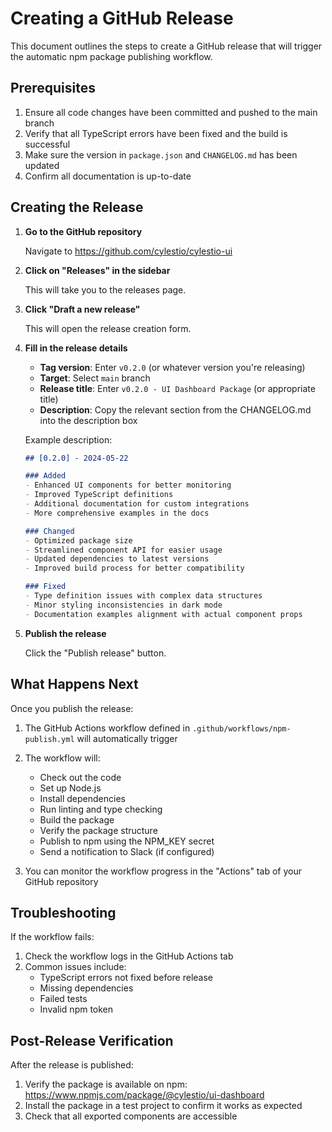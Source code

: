 # Creating a GitHub Release

This document outlines the steps to create a GitHub release that will trigger the automatic npm package publishing workflow.

## Prerequisites

1. Ensure all code changes have been committed and pushed to the main branch
2. Verify that all TypeScript errors have been fixed and the build is successful
3. Make sure the version in `package.json` and `CHANGELOG.md` has been updated
4. Confirm all documentation is up-to-date

## Creating the Release

1. **Go to the GitHub repository**

   Navigate to https://github.com/cylestio/cylestio-ui

2. **Click on "Releases" in the sidebar**

   This will take you to the releases page.

3. **Click "Draft a new release"**

   This will open the release creation form.

4. **Fill in the release details**

   - **Tag version**: Enter `v0.2.0` (or whatever version you're releasing)
   - **Target**: Select `main` branch
   - **Release title**: Enter `v0.2.0 - UI Dashboard Package` (or appropriate title)
   - **Description**: Copy the relevant section from the CHANGELOG.md into the description box

   Example description:
   ```markdown
   ## [0.2.0] - 2024-05-22

   ### Added
   - Enhanced UI components for better monitoring
   - Improved TypeScript definitions
   - Additional documentation for custom integrations
   - More comprehensive examples in the docs

   ### Changed
   - Optimized package size
   - Streamlined component API for easier usage
   - Updated dependencies to latest versions
   - Improved build process for better compatibility

   ### Fixed
   - Type definition issues with complex data structures
   - Minor styling inconsistencies in dark mode
   - Documentation examples alignment with actual component props
   ```

5. **Publish the release**

   Click the "Publish release" button.

## What Happens Next

Once you publish the release:

1. The GitHub Actions workflow defined in `.github/workflows/npm-publish.yml` will automatically trigger
2. The workflow will:
   - Check out the code
   - Set up Node.js
   - Install dependencies
   - Run linting and type checking
   - Build the package
   - Verify the package structure
   - Publish to npm using the NPM_KEY secret
   - Send a notification to Slack (if configured)

3. You can monitor the workflow progress in the "Actions" tab of your GitHub repository

## Troubleshooting

If the workflow fails:

1. Check the workflow logs in the GitHub Actions tab
2. Common issues include:
   - TypeScript errors not fixed before release
   - Missing dependencies
   - Failed tests
   - Invalid npm token

## Post-Release Verification

After the release is published:

1. Verify the package is available on npm: https://www.npmjs.com/package/@cylestio/ui-dashboard
2. Install the package in a test project to confirm it works as expected
3. Check that all exported components are accessible 